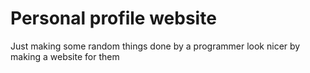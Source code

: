 # Personal profile website

Just making some random things done by a programmer look nicer by making a website for them
